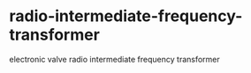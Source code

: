 # radio-intermediate-frequency-transformer
electronic valve radio intermediate frequency transformer
